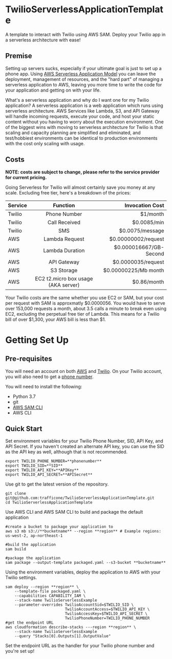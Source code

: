 # TwilioServerlessApplicationTemplate
A template to interact with Twilio using AWS SAM. Deploy your Twilio app in a serverless architecture with ease!

## Premise
Setting up servers sucks, especially if your ultimate goal is just to set up a phone app. 
Using [AWS Serverless Application Model](https://aws.amazon.com/serverless/sam/) you can leave the
deployment, management of resources, and the "hard part" of managing a serverless application to
AWS, leaving you more time to write the code for your application and getting on with your life. 

What's a serverless application and why do I want one for my Twilio application? A serverless
application is a web application which runs using serverless architecture. AWS Services like Lambda,
S3, and API Gateway will handle incoming requests, execute your code, and host your static content
without you having to worry about the execution environment. One of the biggest wins with moving to
serverless architecture for Twilio is that scaling and capacity planning are simplified and
eliminated, and test/hobbiest environments can be identical to production environments with the cost
only scaling with usage. 

## Costs
**NOTE: costs are subject to change, please refer to the service provider for current pricing.**

Going Serverless for Twilio will almost certainly save you money at any scale. Excluding free tier,
here's a breakdown of the prices:

|Service|Function|Invocation Cost|
|-------|:------:|----------:|
|Twilio|Phone Number| $1/month|
|Twilio|Call Received|$0.0085/min|
|Twilio|SMS|$0.0075/message|
|AWS|Lambda Request|$0.00000002/request|
|AWS|Lambda Duration|$0.000016667/GB-Second|
|AWS|API Gateway|$0.0000035/request|
|AWS|S3 Storage|$0.00000225/Mb month|
|AWS|EC2 t2.micro box usage (AKA server)|$0.86/month|

Your Twilio costs are the same whether you use EC2 or SAM, but your cost per request with SAM is
approxmatly $0.0000056. You would have to serve over 153,000 requests a month, about 3.5 calls a minute to break even using EC2, excluding the perpetual free tier of Lambda.
This means for a Twilio bill of over $1,300, your AWS bill is less than $1.

# Getting Set Up

## Pre-requisites

You will need an account on both [AWS](https://aws.amazon.com/) and
[Twilio](https://www.twilio.com/). On your Twilio account, you will also need to get a [phone
number](https://www.twilio.com/docs/voice/quickstart/python#sign-up-for-twilio-and-get-a-phone-number). 

You will need to install the following:
* Python 3.7 
* git
* [AWS SAM
  CLI](https://docs.aws.amazon.com/serverless-application-model/latest/developerguide/serverless-sam-cli-install.html)
* AWS CLI

## Quick Start
Set environment variables for your Twilio Phone Number, SID, API Key, and API Secret. If you haven't
created an alternate API key, you can use the SID as the API key as well, although that is not
recommended.
```
export TWILIO_PHONE_NUMBER=**phonenumber**
export TWILIO_SID=**SID**
export TWILIO_API_KEY=**APIKey**
export TWILIO_API_SECRET=**APISecret**
```

Use git to get the latest version of the repository.
```
git clone git@github.com:trafficone/TwilioServerlessApplicationTemplate.git
cd TwilioServerlessApplicationTemplate
```


Use AWS CLI and AWS SAM CLI to build and package the default application
```
#create a bucket to package your application to
aws s3 mb s3://**bucketname** --region **region** # Example regions: us-west-2, ap-northeast-1

#build the application
sam build

#package the application
sam package --output-template packaged.yaml --s3-bucket **bucketname**
```

Using the environment variables, deploy the application to AWS with your Twilio settings.
```
sam deploy --region **region** \
    --template-file packaged.yaml \
    --capabilities CAPABILITY_IAM \
    --stack-name TwilioServerlessExample
    --parameter-overrides TwilioAccountSid=$TWILIO_SID \
                          TwilioAccountAccess=$TWILIO_API_KEY \
                          TwilioAccessKey=$TWILIO_API_SECRET \
                          TwilioPhoneNumber=TWILIO_PHONE_NUMBER
#get the endpoint URL
aws cloudformation describe-stacks ---region **region** \
    --stack-name TwilioServerlessExample 
    --query "Stacks[0].Outputs[1].OutputValue"
```

Set the endpoint URL as the handler for your Twilio phone number and you're set up!


